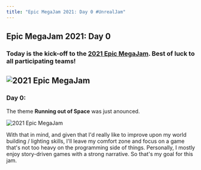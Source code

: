 ```yaml
---
title: "Epic MegaJam 2021: Day 0 #UnrealJam"
---
```

## Epic MegaJam 2021: Day 0
### Today is the kick-off to the [2021 Epic MegaJam](https://itch.io/jam/2021-epic-megajam). Best of luck to all participating teams!
![2021 Epic MegaJam](https://img.itch.zone/aW1nLzY2NjA3NTUucG5n/original/dg2jZN.png "2021 Epic MegaJam #UnrealJam")
---



### Day 0:

The theme **Running out of Space** was just anounced.

![2021 Epic MegaJam](https://img.itch.zone/aW1nLzY4MzI5MTMucG5n/original/kYgUeb.png "2021 Epic MegaJam")

With that in mind, and given that I'd really like to improve upon my world building / lighting skills, I'll leave my comfort zone and focus on a game that's not too heavy on the programming side of things. Personally, I mostly enjoy story-driven games with a strong narrative. So that's my goal for this jam.